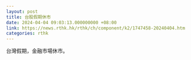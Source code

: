 ```yaml
---
layout: post
title: 台股假期休市
date: 2024-04-04 09:03:13.000000000 +08:00
link: https://news.rthk.hk/rthk/ch/component/k2/1747458-20240404.htm
categories: rthk
---
```


台灣假期，金融市場休市。
